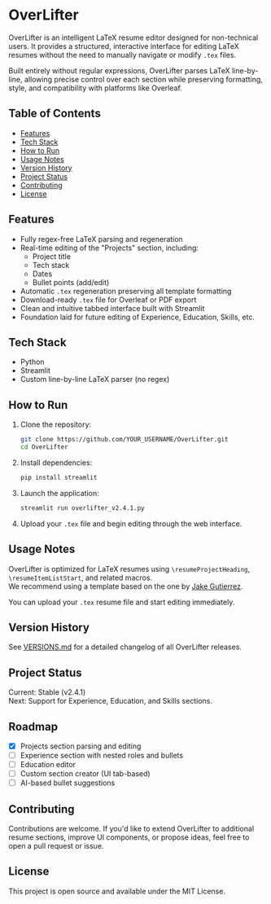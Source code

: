
# OverLifter

OverLifter is an intelligent LaTeX resume editor designed for non-technical users. It provides a structured, interactive interface for editing LaTeX resumes without the need to manually navigate or modify `.tex` files.

Built entirely without regular expressions, OverLifter parses LaTeX line-by-line, allowing precise control over each section while preserving formatting, style, and compatibility with platforms like Overleaf.

## Table of Contents
- [Features](#features)
- [Tech Stack](#tech-stack)
- [How to Run](#how-to-run)
- [Usage Notes](#usage-notes)
- [Version History](#version-history)
- [Project Status](#project-status)
- [Contributing](#contributing)
- [License](#license)

## Features

- Fully regex-free LaTeX parsing and regeneration
- Real-time editing of the "Projects" section, including:
  - Project title
  - Tech stack
  - Dates
  - Bullet points (add/edit)
- Automatic `.tex` regeneration preserving all template formatting
- Download-ready `.tex` file for Overleaf or PDF export
- Clean and intuitive tabbed interface built with Streamlit
- Foundation laid for future editing of Experience, Education, Skills, etc.

## Tech Stack

- Python
- Streamlit
- Custom line-by-line LaTeX parser (no regex)

## How to Run

1. Clone the repository:
   ```bash
   git clone https://github.com/YOUR_USERNAME/OverLifter.git
   cd OverLifter
   ```

2. Install dependencies:
   ```bash
   pip install streamlit
   ```

3. Launch the application:
   ```bash
   streamlit run overlifter_v2.4.1.py
   ```

4. Upload your `.tex` file and begin editing through the web interface.

## Usage Notes

OverLifter is optimized for LaTeX resumes using `\resumeProjectHeading`, `\resumeItemListStart`, and related macros.  
We recommend using a template based on the one by [Jake Gutierrez](https://github.com/jakegut/resume-template).

You can upload your `.tex` resume file and start editing immediately.

## Version History

See [VERSIONS.md](VERSIONS.md) for a detailed changelog of all OverLifter releases.

## Project Status

Current: Stable (v2.4.1)  
Next: Support for Experience, Education, and Skills sections.

## Roadmap

- [x] Projects section parsing and editing
- [ ] Experience section with nested roles and bullets
- [ ] Education editor
- [ ] Custom section creator (UI tab-based)
- [ ] AI-based bullet suggestions

## Contributing

Contributions are welcome. If you'd like to extend OverLifter to additional resume sections, improve UI components, or propose ideas, feel free to open a pull request or issue.

## License

This project is open source and available under the MIT License.
